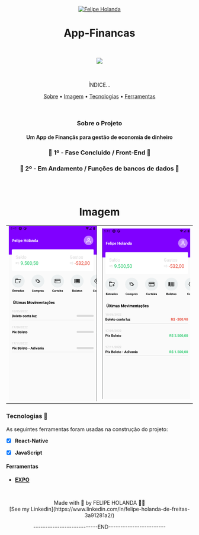 <p align="center">
   <a href="https://www.linkedin.com/in/felipe-holanda-de-freitas-3a91281a2/">
      <img alt="Felipe Holanda" src="https://img.shields.io/badge/-Felipe Holanda-blue?style=flat&logo=Linkedin&logoColor=bluee" />
   </a>
</p>


<h1 align="center">App-Financas</h1>

<br>

<p align="center">
<img src="http://img.shields.io/static/v1?label=STATUS&message=EM%20ANDAMENTO&color=yellow&style=for-the-badge"/>
</p>

<br>

<p align="center">ÍNDICE...</p>
<p align="center"><a href="#sobre-o-projeto">Sobre</a> • 
<a href="#Imagem">Imagem</a> • 
<a href="#Tecnologias-">Tecnologias</a> • 
<a href="#Ferramentas">Ferramentas</a></p>

<br>

<h3 align="center">Sobre o Projeto</h3>

<h4 align="center">Um App de Finançãs para gestão de economia de dinheiro</h4>
<h3 align="center">🚀 1º - Fase Concluido / Front-End 🚀</h3>
<h3 align="center">🚧 2º - Em Andamento / Funções de bancos de dados 🚧</h3>

<br><br>

<h1 align="center">Imagem</h1>

<table align="center">
 <tr>
    <td><img width="300" src="./src/img/Readme1.png" ></td>
    <td><img width="300" src="./src/img/Readme2.png" ></td>
  </tr>
</table>


  ### Tecnologias 🚀

  As seguintes ferramentas foram usadas na construção do projeto:

  - [x] **React-Native**
  - [x] **JavaScript**


 #### Ferramentas

  - [**EXPO**](https://expo.dev/)


<br>

  <p align="center">Made with 💜 by FELIPE HOLANDA 👋🏻 <br>[See my Linkedin](https://www.linkedin.com/in/felipe-holanda-de-freitas-3a91281a2/)</p>
   <p align="center">---------------------------END------------------------</p>
